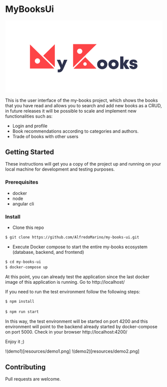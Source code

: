 # MyBooksUi

![my-books-image](src/assets/graph-resources/my_books_logo.png)

This is the user interface of the my-books project, which shows the books that you have read and allows you to search and add new books as a CRUD, in future releases it will be possible to scale and implement new functionalities such as:
- Login and profile
- Book recommendations according to categories and authors.
- Trade of books with other users

## Getting Started

These instructions will get you a copy of the project up and running on your local machine for development and testing purposes.

### Prerequisites

- docker
- node
- angular cli

### Install

- Clone this repo
```sh
$ git clone https://github.com/AlfredoMarino/my-books-ui.git
```
 - Execute Docker compose to start the entire my-books ecosystem (database, backend, and frontend)
```sh
$ cd my-books-ui
$ docker-compose up
```

At this point, you can already test the application since the last docker image of this application is running. Go to http://localhost/

If you need to run the test environment follow the following steps:

```sh
$ npm install

$ npm run start
```
In this way, the test environment will be started on port 4200 and this environment will point to the backend already started by docker-compose on port 5000. Check in your browser http://localhost:4200/

Enjoy it ;)

!(demo1)[resources/demo1.png]
!(demo2)[resources/demo2.png]

## Contributing

Pull requests are welcome.
